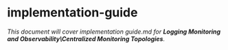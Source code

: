 # implementation-guide

_This document will cover implementation guide.md for **Logging Monitoring and Observability\Centralized Monitoring Topologies**._
